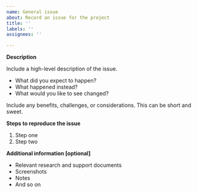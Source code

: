 ```yaml
---
name: General issue
about: Record an issue for the project
title: ''
labels: ''
assignees: ''

---
```


**Description**

Include a high-level description of the issue.
- What did you expect to happen?
- What happened instead?
- What would you like to see changed?

Include any benefits, challenges, or considerations. This can be short and sweet.

**Steps to reproduce the issue**

1. Step one
2. Step two

**Additional information [optional]**
- Relevant research and support documents
- Screenshots
- Notes
- And so on
